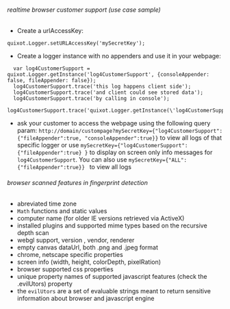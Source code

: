 
###### realtime browser customer support (use case sample)

* Create a urlAccessKey:
```
quixot.Logger.setURLAccessKey('mySecretKey');
```

* Create a logger instance with no appenders and use it in your webpage:
```
  var log4CustomerSupport = quixot.Logger.getInstance('log4CustomerSupport', {consoleAppender: false, fileAppender: false});
  log4CustomerSupport.trace('this log happens client side');
  log4CustomerSupport.trace('and client could see stored data');
  log4CustomerSupport.trace('by calling in console');
  log4CustomerSupport.trace('quixot.Logger.getInstance(\'log4CustomerSupport\').getLogs().trace');
```

* ask your customer to access the webpage using the following query param: ```http://domain/custompage?mySecretKey={"log4CustomerSupport":{"fileAppender":true, "consoleAppender":true}}``` to view all logs of that specific logger or use ```mySecretKey={"log4CustomerSupport":{"fileAppender":true} }``` to display on screen only info messages for ```log4CustomerSupport```. You can also use ```mySecretKey={"ALL":{"fileAppender":true}} ``` to view all logs



###### browser scanned features in fingerprint detection
* abreviated time zone
* ```Math``` functions and static values
* computer name (for older IE versions retrieved via ActiveX)
* installed plugins and supported mime types  based on the recursive depth scan
* webgl support, version , vendor, renderer
* empty canvas dataUrl, both .png and .jpeg format
* chrome, netscape specific properties
* screen info (width, height, colorDepth, pixelRation)
* browser supported css properties
* unique property names of supported javascript features (check the .evilUtors) property
* the ```evilUtors```  are a set of evaluable strings meant to return sensitive information about browser and javascript engine

